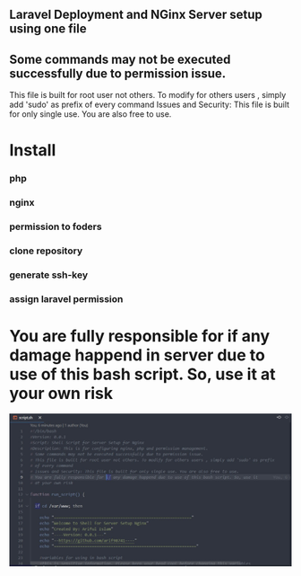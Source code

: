 ## Laravel Deployment and NGinx Server setup using one file
 ## Some commands may not be executed successfully due to permission issue.
 This file is built for root user not others. To modify for others users , simply add 'sudo' as prefix
 of every command
 Issues and Security: This file is built for only single use. You are also free to use.
 
 # Install
 ### php
 ### nginx
 ### permission to  foders
 ### clone repository
 ### generate ssh-key
 ### assign laravel permission
 
 # You are fully responsible for if any damage happend in server due to use of this bash script. So, use it at your own risk
 
 <img src="https://raw.githubusercontent.com/arif98741/laravelbash/master/screenshot.jpg">
